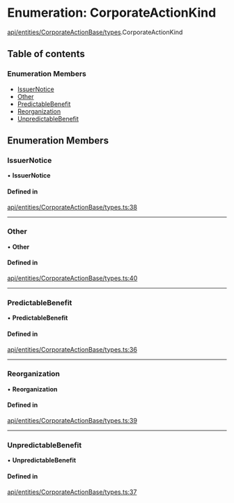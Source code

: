 # Enumeration: CorporateActionKind

[api/entities/CorporateActionBase/types](../wiki/api.entities.CorporateActionBase.types).CorporateActionKind

## Table of contents

### Enumeration Members

- [IssuerNotice](../wiki/api.entities.CorporateActionBase.types.CorporateActionKind#issuernotice)
- [Other](../wiki/api.entities.CorporateActionBase.types.CorporateActionKind#other)
- [PredictableBenefit](../wiki/api.entities.CorporateActionBase.types.CorporateActionKind#predictablebenefit)
- [Reorganization](../wiki/api.entities.CorporateActionBase.types.CorporateActionKind#reorganization)
- [UnpredictableBenefit](../wiki/api.entities.CorporateActionBase.types.CorporateActionKind#unpredictablebenefit)

## Enumeration Members

### IssuerNotice

• **IssuerNotice**

#### Defined in

[api/entities/CorporateActionBase/types.ts:38](https://github.com/PolymathNetwork/polymesh-sdk/blob/31dfa0dc/src/api/entities/CorporateActionBase/types.ts#L38)

___

### Other

• **Other**

#### Defined in

[api/entities/CorporateActionBase/types.ts:40](https://github.com/PolymathNetwork/polymesh-sdk/blob/31dfa0dc/src/api/entities/CorporateActionBase/types.ts#L40)

___

### PredictableBenefit

• **PredictableBenefit**

#### Defined in

[api/entities/CorporateActionBase/types.ts:36](https://github.com/PolymathNetwork/polymesh-sdk/blob/31dfa0dc/src/api/entities/CorporateActionBase/types.ts#L36)

___

### Reorganization

• **Reorganization**

#### Defined in

[api/entities/CorporateActionBase/types.ts:39](https://github.com/PolymathNetwork/polymesh-sdk/blob/31dfa0dc/src/api/entities/CorporateActionBase/types.ts#L39)

___

### UnpredictableBenefit

• **UnpredictableBenefit**

#### Defined in

[api/entities/CorporateActionBase/types.ts:37](https://github.com/PolymathNetwork/polymesh-sdk/blob/31dfa0dc/src/api/entities/CorporateActionBase/types.ts#L37)
